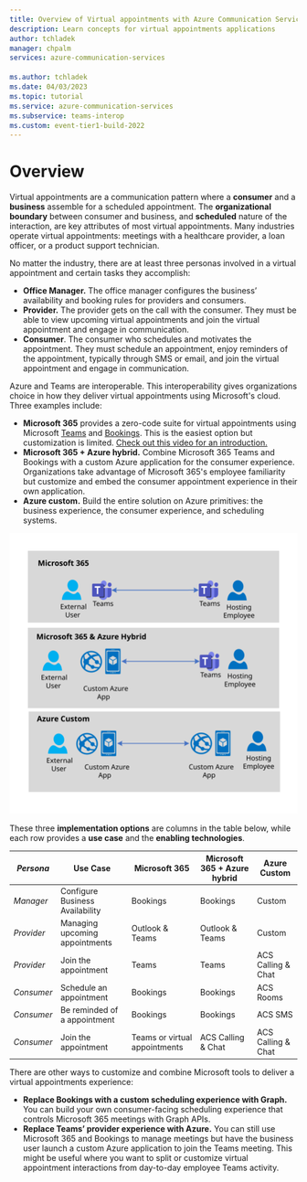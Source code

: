 ```yaml
---
title: Overview of Virtual appointments with Azure Communication Services
description: Learn concepts for virtual appointments applications
author: tchladek
manager: chpalm
services: azure-communication-services

ms.author: tchladek
ms.date: 04/03/2023
ms.topic: tutorial
ms.service: azure-communication-services
ms.subservice: teams-interop
ms.custom: event-tier1-build-2022
---
```


# Overview

Virtual appointments are a communication pattern where a **consumer** and a **business** assemble for a scheduled appointment. The **organizational boundary** between consumer and business, and **scheduled** nature of the interaction, are key attributes of most virtual appointments. Many industries operate virtual appointments: meetings with a healthcare provider, a loan officer, or a product support technician.

No matter the industry, there are at least three personas involved in a virtual appointment and certain tasks they accomplish:
- **Office Manager.** The office manager configures the business’ availability and booking rules for providers and consumers.
- **Provider.** The provider gets on the call with the consumer. They must be able to view upcoming virtual appointments and join the virtual appointment and engage in communication.
- **Consumer**. The consumer who schedules and motivates the appointment. They must schedule an appointment, enjoy reminders of the appointment, typically through SMS or email, and join the virtual appointment and engage in communication.

Azure and Teams are interoperable. This interoperability gives organizations choice in how they deliver virtual appointments using Microsoft's cloud. Three examples include:

-  **Microsoft 365** provides a zero-code suite for virtual appointments using Microsoft [Teams](https://www.microsoft.com/microsoft-teams/group-chat-software/) and [Bookings](https://www.microsoft.com/microsoft-365/business/scheduling-and-booking-app). This is the easiest option but customization is limited. [Check out this video for an introduction.](https://www.youtube.com/watch?v=zqfGrwW2lEw)
-  **Microsoft 365 + Azure hybrid.** Combine Microsoft 365 Teams and Bookings with a custom Azure application for the consumer experience. Organizations take advantage of Microsoft 365's employee familiarity but customize and embed the consumer appointment experience in their own application.
-  **Azure custom.** Build the entire solution on Azure primitives: the business experience, the consumer experience, and scheduling systems.

![Diagram of virtual appointment implementation options](../media/virtual-visits/virtual-visit-options.svg)

These three **implementation options** are columns in the table below, while each row provides a **use case** and the **enabling technologies**.

|*Persona* | **Use Case** | **Microsoft 365** | **Microsoft 365 + Azure hybrid** | **Azure Custom** |
|--------------|------------|-----------|---------------|---------------|
| *Manager* | Configure Business Availability | Bookings | Bookings | Custom |
| *Provider* | Managing upcoming appointments | Outlook & Teams | Outlook & Teams | Custom |
| *Provider* | Join the appointment | Teams | Teams | ACS Calling & Chat |
| *Consumer* | Schedule an appointment | Bookings | Bookings | ACS Rooms |
| *Consumer*| Be reminded of a appointment | Bookings | Bookings | ACS SMS |
| *Consumer*| Join the appointment | Teams or virtual appointments | ACS Calling & Chat | ACS Calling & Chat |

There are other ways to customize and combine Microsoft tools to deliver a virtual appointments experience:
-  **Replace Bookings with a custom scheduling experience with Graph.** You can build your own consumer-facing scheduling experience that controls Microsoft 365 meetings with Graph APIs.
-  **Replace Teams’ provider experience with Azure.** You can still use Microsoft 365 and Bookings to manage meetings but have the business user launch a custom Azure application to join the Teams meeting. This might be useful where you want to split or customize virtual appointment interactions from day-to-day employee Teams activity.
